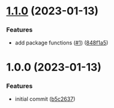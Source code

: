 # [1.1.0](https://github.com/ExodusMovement/lerna-utils/compare/v1.0.0...v1.1.0) (2023-01-13)


### Features

* add package functions ([#1](https://github.com/ExodusMovement/lerna-utils/issues/1)) ([848f1a5](https://github.com/ExodusMovement/lerna-utils/commit/848f1a5b0070bc7702af8ec226309c407ee4f58f))

# 1.0.0 (2023-01-13)


### Features

* initial commit ([b5c2637](https://github.com/ExodusMovement/lerna-utils/commit/b5c26377afd1627a3ff0c478609cb2e812a43d0a))
